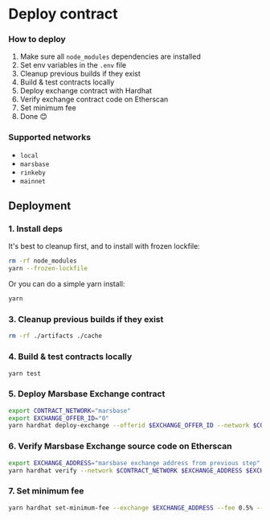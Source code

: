 # Deploy contract


### How to deploy
1. Make sure all `node_modules` dependencies are installed
2. Set env variables in the `.env` file
3. Cleanup previous builds if they exist
4. Build & test contracts locally
5. Deploy exchange contract with Hardhat
6. Verify exchange contract code on Etherscan
7. Set minimum fee
8. Done 😊

### Supported networks

- `local`
- `marsbase`
- `rinkeby`
- `mainnet`

## Deployment

### 1. Install deps

It's best to cleanup first, and to install with frozen lockfile:

```sh
rm -rf node_modules
yarn --frozen-lockfile
```

Or you can do a simple yarn install:

```sh
yarn
```

### 3. Cleanup previous builds if they exist

```sh
rm -rf ./artifacts ./cache
```

### 4. Build & test contracts locally

```sh
yarn test
```

### 5. Deploy Marsbase Exchange contract

```sh
export CONTRACT_NETWORK="marsbase"
export EXCHANGE_OFFER_ID="0"
yarn hardhat deploy-exchange --offerid $EXCHANGE_OFFER_ID --network $CONTRACT_NETWORK
```

### 6. Verify Marsbase Exchange source code on Etherscan

```sh
export EXCHANGE_ADDRESS="marsbase exchange address from previous step"
yarn hardhat verify --network $CONTRACT_NETWORK $EXCHANGE_ADDRESS $EXCHANGE_OFFER_ID
```

### 7. Set minimum fee

```sh
yarn hardhat set-minimum-fee --exchange $EXCHANGE_ADDRESS --fee 0.5% --network $CONTRACT_NETWORK
```